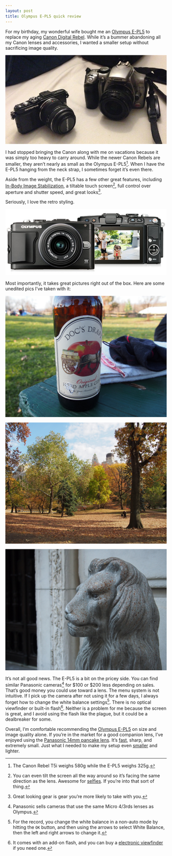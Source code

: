 ```yaml
---
layout: post
title: Olympus E-PL5 quick review
---
```


For my birthday, my wonderful wife bought me an [Olympus E-PL5](http://www.amazon.com/gp/product/B0096WDMGC/ref=as_li_ss_tl?ie=UTF8&camp=1789&creative=390957&creativeASIN=B0096WDMGC&linkCode=as2&tag=chrjohsblo-20) to replace my aging [Canon Digital Rebel](https://en.wikipedia.org/wiki/Digital_Rebel). While it’s a bummer abandoning all my Canon lenses and accessories, I wanted a smaller setup without sacrificing image quality.

![Comparison shot between Olympus E-PL5 and Canon Digital Rebel](/blog/images/2014/01/e-pl5-digital-rebel.jpg)

I had stopped bringing the Canon along with me on vacations because it was simply too heavy to carry around. While the newer Canon Rebels are smaller, they aren’t nearly as small as the Olympus E-PL5[^weight]. When I have the E-PL5 hanging from the neck strap, I sometimes forget it’s even there.

Aside from the weight, the E-PL5 has a few other great features, including [In-Body Image Stabilization](https://en.wikipedia.org/wiki/In-Body_Image_Stabilization#Sensor-shift), a tiltable touch screen[^selfies], full control over aperture and shutter speed, and great looks[^looks].

Seriously, I love the retro styling.

![Olympus E-PL5](/blog/images/2014/01/e-pl5.jpg)

Most importantly, it takes great pictures right out of the box. Here are some unedited pics I’ve taken with it:

<a href="http://farm8.staticflickr.com/7376/10905846535_73fe9cbd59_o.jpg"><img src="/blog/images/2014/01/e-pl5-photo1.jpg"></a>

<a href="http://farm6.staticflickr.com/5491/10789727146_cbbd9214dc_o.jpg"><img src="/blog/images/2014/01/e-pl5-photo2.jpg"></a>

<a href="http://farm6.staticflickr.com/5521/10790678094_9984ce4d93_o.jpg"><img src="/blog/images/2014/01/e-pl5-photo3.jpg"></a>

It’s not all good news. The E-PL5 is a bit on the pricey side. You can find similar Panasonic cameras[^m43s] for $100 or $200 less depending on sales. That’s good money you could use toward a lens. The menu system is not intuitive. If I pick up the camera after not using it for a few days, I always forget how to change the white balance settings[^wb]. There is no optical viewfinder or built-in flash[^accessories]. Neither is a problem for me because the screen is great, and I avoid using the flash like the plague, but it could be a dealbreaker for some.

Overall, I’m comfortable recommending the [Olympus E-PL5](http://www.amazon.com/gp/product/B0096WDMGC/ref=as_li_ss_tl?ie=UTF8&camp=1789&creative=390957&creativeASIN=B0096WDMGC&linkCode=as2&tag=chrjohsblo-20) on size and image quality alone. If you’re in the market for a good companion lens, I’ve enjoyed using the [Panasonic 14mm pancake lens](http://www.amazon.com/gp/product/B0043VE29C/ref=as_li_ss_tl?ie=UTF8&camp=1789&creative=390957&creativeASIN=B0043VE29C&linkCode=as2&tag=chrjohsblo-20). It’s [fast](http://en.wikipedia.org/wiki/Lens_speed), sharp, and extremely small. Just what I needed to make my setup even [smaller](http://farm8.staticflickr.com/7407/11404736063_34c5d6c815_z.jpg) and lighter.

[^weight]: The Canon Rebel T5i weighs 580g while the E-PL5 weighs 325g. 

[^selfies]: You can even tilt the screen all the way around so it’s facing the same direction as the lens. Awesome for [selfies](http://farm6.staticflickr.com/5545/11610394005_c355343607_z.jpg). If you’re into that sort of thing.

[^looks]: Great looking gear is gear you’re more likely to take with you.

[^m43s]: Panasonic sells cameras that use the same Micro 4/3rds lenses as Olympus.

[^wb]: For the record, you change the white balance in a non-auto mode by hitting the `OK` button, and then using the arrows to select White Balance, then the left and right arrows to change it.

[^accessories]: It comes with an add-on flash, and you can buy a [electronic viewfinder](http://www.amazon.com/gp/product/B003A4GZUC/ref=as_li_ss_tl?ie=UTF8&camp=1789&creative=390957&creativeASIN=B003A4GZUC&linkCode=as2&tag=chrjohsblo-20) if you need one.
